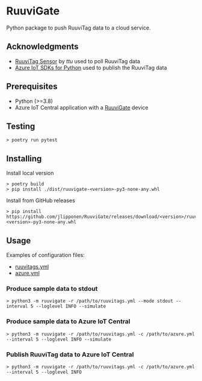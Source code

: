 # RuuviGate
Python package to push RuuviTag data to a cloud service.

## Acknowledgments
* [RuuviTag Sensor](https://github.com/ttu/ruuvitag-sensor) by _ttu_ used to poll RuuviTag data
* [Azure IoT SDKs for Python](https://github.com/Azure/azure-iot-sdk-python) used to publish the RuuviTag data

## Prerequisites
* Python (>=3.8)
* Azure IoT Central application with a [RuuviGate](./resources/azure-iot-central/RuuviGate.json) device

## Testing
```
> poetry run pytest
```

## Installing
Install local version
```
> poetry build
> pip install ./dist/ruuvigate-<version>-py3-none-any.whl
```
Install from GitHub releases
```
> pip install https://github.com/jlipponen/RuuviGate/releases/download/<version>/ruuvigate-<version>-py3-none-any.whl
```

## Usage
Examples of configuration files:
- [ruuvitags.yml](./resources/ruuvitags.yml)
- [azure.yml](./resources/azure-iot-central/azure.yml)

### Produce sample data to stdout
```
> python3 -m ruuvigate -r /path/to/ruuvitags.yml --mode stdout --interval 5 --loglevel INFO --simulate
```

### Produce sample data to Azure IoT Central
```
> python3 -m ruuvigate -r /path/to/ruuvitags.yml -c /path/to/azure.yml --interval 5 --loglevel INFO --simulate
```

### Publish RuuviTag data to Azure IoT Central
```
> python3 -m ruuvigate -r /path/to/ruuvitags.yml -c /path/to/azure.yml --interval 5 --loglevel INFO
```
